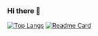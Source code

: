 ### Hi there 👋

<!--
**chuhelan/chuhelan** is a ✨ _special_ ✨ repository because its `README.md` (this file) appears on your GitHub profile.

Here are some ideas to get you started:

- 🔭 I’m currently working on ...
- 🌱 I’m currently learning ...
- 👯 I’m looking to collaborate on ...
- 🤔 I’m looking for help with ...
- 💬 Ask me about ...
- 📫 How to reach me: ...
- 😄 Pronouns: ...
- ⚡ Fun fact: ...
-->
[![Top Langs](https://github-readme-stats.vercel.app/api/top-langs/?username=chuhelan&layout=compact)](https://github.com/anuraghazra/github-readme-stats)
[![Readme Card](https://github-readme-stats.vercel.app/api/pin/?username=chuhelan&repo=spring)](https://github.com/chuhelan/spring)

